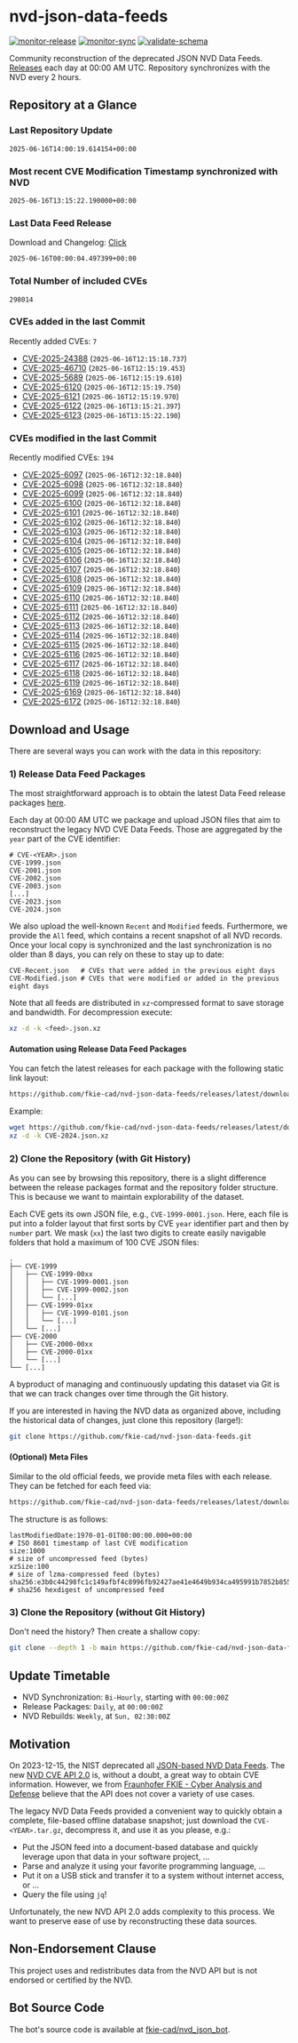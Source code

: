 # nvd-json-data-feeds

[![monitor-release](https://github.com/fkie-cad/nvd-json-data-feeds/actions/workflows/monitor_release.yml/badge.svg)](https://github.com/fkie-cad/nvd-json-data-feeds/actions/workflows/monitor_release.yml)
[![monitor-sync](https://github.com/fkie-cad/nvd-json-data-feeds/actions/workflows/monitor_sync.yml/badge.svg)](https://github.com/fkie-cad/nvd-json-data-feeds/actions/workflows/monitor_sync.yml)
[![validate-schema](https://github.com/fkie-cad/nvd-json-data-feeds/actions/workflows/validate_schema.yml/badge.svg)](https://github.com/fkie-cad/nvd-json-data-feeds/actions/workflows/validate_schema.yml)

Community reconstruction of the deprecated JSON NVD Data Feeds.
[Releases](https://github.com/fkie-cad/nvd-json-data-feeds/releases/latest) each day at 00:00 AM UTC.
Repository synchronizes with the NVD every 2 hours.

## Repository at a Glance

### Last Repository Update

```plain
2025-06-16T14:00:19.614154+00:00
```

### Most recent CVE Modification Timestamp synchronized with NVD

```plain
2025-06-16T13:15:22.190000+00:00
```

### Last Data Feed Release

Download and Changelog: [Click](https://github.com/fkie-cad/nvd-json-data-feeds/releases/latest)

```plain
2025-06-16T00:00:04.497399+00:00
```

### Total Number of included CVEs

```plain
298014
```

### CVEs added in the last Commit

Recently added CVEs: `7`

- [CVE-2025-24388](CVE-2025/CVE-2025-243xx/CVE-2025-24388.json) (`2025-06-16T12:15:18.737`)
- [CVE-2025-46710](CVE-2025/CVE-2025-467xx/CVE-2025-46710.json) (`2025-06-16T12:15:19.453`)
- [CVE-2025-5689](CVE-2025/CVE-2025-56xx/CVE-2025-5689.json) (`2025-06-16T12:15:19.610`)
- [CVE-2025-6120](CVE-2025/CVE-2025-61xx/CVE-2025-6120.json) (`2025-06-16T12:15:19.750`)
- [CVE-2025-6121](CVE-2025/CVE-2025-61xx/CVE-2025-6121.json) (`2025-06-16T12:15:19.970`)
- [CVE-2025-6122](CVE-2025/CVE-2025-61xx/CVE-2025-6122.json) (`2025-06-16T13:15:21.397`)
- [CVE-2025-6123](CVE-2025/CVE-2025-61xx/CVE-2025-6123.json) (`2025-06-16T13:15:22.190`)


### CVEs modified in the last Commit

Recently modified CVEs: `194`

- [CVE-2025-6097](CVE-2025/CVE-2025-60xx/CVE-2025-6097.json) (`2025-06-16T12:32:18.840`)
- [CVE-2025-6098](CVE-2025/CVE-2025-60xx/CVE-2025-6098.json) (`2025-06-16T12:32:18.840`)
- [CVE-2025-6099](CVE-2025/CVE-2025-60xx/CVE-2025-6099.json) (`2025-06-16T12:32:18.840`)
- [CVE-2025-6100](CVE-2025/CVE-2025-61xx/CVE-2025-6100.json) (`2025-06-16T12:32:18.840`)
- [CVE-2025-6101](CVE-2025/CVE-2025-61xx/CVE-2025-6101.json) (`2025-06-16T12:32:18.840`)
- [CVE-2025-6102](CVE-2025/CVE-2025-61xx/CVE-2025-6102.json) (`2025-06-16T12:32:18.840`)
- [CVE-2025-6103](CVE-2025/CVE-2025-61xx/CVE-2025-6103.json) (`2025-06-16T12:32:18.840`)
- [CVE-2025-6104](CVE-2025/CVE-2025-61xx/CVE-2025-6104.json) (`2025-06-16T12:32:18.840`)
- [CVE-2025-6105](CVE-2025/CVE-2025-61xx/CVE-2025-6105.json) (`2025-06-16T12:32:18.840`)
- [CVE-2025-6106](CVE-2025/CVE-2025-61xx/CVE-2025-6106.json) (`2025-06-16T12:32:18.840`)
- [CVE-2025-6107](CVE-2025/CVE-2025-61xx/CVE-2025-6107.json) (`2025-06-16T12:32:18.840`)
- [CVE-2025-6108](CVE-2025/CVE-2025-61xx/CVE-2025-6108.json) (`2025-06-16T12:32:18.840`)
- [CVE-2025-6109](CVE-2025/CVE-2025-61xx/CVE-2025-6109.json) (`2025-06-16T12:32:18.840`)
- [CVE-2025-6110](CVE-2025/CVE-2025-61xx/CVE-2025-6110.json) (`2025-06-16T12:32:18.840`)
- [CVE-2025-6111](CVE-2025/CVE-2025-61xx/CVE-2025-6111.json) (`2025-06-16T12:32:18.840`)
- [CVE-2025-6112](CVE-2025/CVE-2025-61xx/CVE-2025-6112.json) (`2025-06-16T12:32:18.840`)
- [CVE-2025-6113](CVE-2025/CVE-2025-61xx/CVE-2025-6113.json) (`2025-06-16T12:32:18.840`)
- [CVE-2025-6114](CVE-2025/CVE-2025-61xx/CVE-2025-6114.json) (`2025-06-16T12:32:18.840`)
- [CVE-2025-6115](CVE-2025/CVE-2025-61xx/CVE-2025-6115.json) (`2025-06-16T12:32:18.840`)
- [CVE-2025-6116](CVE-2025/CVE-2025-61xx/CVE-2025-6116.json) (`2025-06-16T12:32:18.840`)
- [CVE-2025-6117](CVE-2025/CVE-2025-61xx/CVE-2025-6117.json) (`2025-06-16T12:32:18.840`)
- [CVE-2025-6118](CVE-2025/CVE-2025-61xx/CVE-2025-6118.json) (`2025-06-16T12:32:18.840`)
- [CVE-2025-6119](CVE-2025/CVE-2025-61xx/CVE-2025-6119.json) (`2025-06-16T12:32:18.840`)
- [CVE-2025-6169](CVE-2025/CVE-2025-61xx/CVE-2025-6169.json) (`2025-06-16T12:32:18.840`)
- [CVE-2025-6172](CVE-2025/CVE-2025-61xx/CVE-2025-6172.json) (`2025-06-16T12:32:18.840`)


## Download and Usage

There are several ways you can work with the data in this repository:

### 1) Release Data Feed Packages

The most straightforward approach is to obtain the latest Data Feed release packages [here](https://github.com/fkie-cad/nvd-json-data-feeds/releases/latest).

Each day at 00:00 AM UTC we package and upload JSON files that aim to reconstruct the legacy NVD CVE Data Feeds.
Those are aggregated by the `year` part of the CVE identifier:

```
# CVE-<YEAR>.json
CVE-1999.json
CVE-2001.json
CVE-2002.json
CVE-2003.json
[...]
CVE-2023.json
CVE-2024.json
```

We also upload the well-known `Recent` and `Modified` feeds.
Furthermore, we provide the `All` feed, which contains a recent snapshot of all NVD records.
Once your local copy is synchronized and the last synchronization is no older than 8 days, you can rely on these to stay up to date:

```plain
CVE-Recent.json   # CVEs that were added in the previous eight days
CVE-Modified.json # CVEs that were modified or added in the previous eight days
```

Note that all feeds are distributed in `xz`-compressed format to save storage and bandwidth.
For decompression execute:

```sh
xz -d -k <feed>.json.xz
```

#### Automation using Release Data Feed Packages

You can fetch the latest releases for each package with the following static link layout:

```sh
https://github.com/fkie-cad/nvd-json-data-feeds/releases/latest/download/CVE-<YEAR>.json.xz
```

Example:

```sh
wget https://github.com/fkie-cad/nvd-json-data-feeds/releases/latest/download/CVE-2024.json.xz
xz -d -k CVE-2024.json.xz
```

### 2) Clone the Repository (with Git History)

As you can see by browsing this repository, there is a slight difference between the release packages format and the repository folder structure.
This is because we want to maintain explorability of the dataset.

Each CVE gets its own JSON file, e.g., `CVE-1999-0001.json`.
Here, each file is put into a folder layout that first sorts by CVE `year` identifier part and then by `number` part.
We mask (`xx`) the last two digits to create easily navigable folders that hold a maximum of 100 CVE JSON files:

```plain
.
├── CVE-1999
│   ├── CVE-1999-00xx
│   │   ├── CVE-1999-0001.json
│   │   ├── CVE-1999-0002.json
│   │   └── [...]
│   ├── CVE-1999-01xx
│   │   ├── CVE-1999-0101.json
│   │   └── [...]
│   └── [...]
├── CVE-2000
│   ├── CVE-2000-00xx
│   ├── CVE-2000-01xx
│   └── [...]
└── [...]
```

A byproduct of managing and continuously updating this dataset via Git is that we can track changes over time through the Git history.

If you are interested in having the NVD data as organized above, including the historical data of changes, just clone this repository (large!):

```sh
git clone https://github.com/fkie-cad/nvd-json-data-feeds.git
```

#### (Optional) Meta Files

Similar to the old official feeds, we provide meta files with each release. They can be fetched for each feed via:

```sh
https://github.com/fkie-cad/nvd-json-data-feeds/releases/latest/download/CVE-<YEAR>.meta
```

The structure is as follows:

```plain
lastModifiedDate:1970-01-01T00:00:00.000+00:00                          # ISO 8601 timestamp of last CVE modification
size:1000                                                               # size of uncompressed feed (bytes)
xzSize:100                                                              # size of lzma-compressed feed (bytes)
sha256:e3b0c44298fc1c149afbf4c8996fb92427ae41e4649b934ca495991b7852b855 # sha256 hexdigest of uncompressed feed
```

### 3) Clone the Repository (without Git History)

Don't need the history? Then create a shallow copy:

```sh
git clone --depth 1 -b main https://github.com/fkie-cad/nvd-json-data-feeds.git
```


## Update Timetable

* NVD Synchronization: `Bi-Hourly`, starting with `00:00:00Z`
* Release Packages: `Daily`, at `00:00:00Z`
* NVD Rebuilds: `Weekly`, at `Sun, 02:30:00Z`


## Motivation

On 2023-12-15, the NIST deprecated all [JSON-based NVD Data Feeds](https://nvd.nist.gov/vuln/data-feeds#divRetirementBanner-1).
The new [NVD CVE API 2.0](https://nvd.nist.gov/developers/vulnerabilities) is, without a doubt, a great way to obtain CVE information.
However, we from [Fraunhofer FKIE - Cyber Analysis and Defense](https://www.fkie.fraunhofer.de/en/departments/cad.html) believe that the API does not cover a variety of use cases.

The legacy NVD Data Feeds provided a convenient way to quickly obtain a complete, file-based offline database snapshot; just download the `CVE-<YEAR>.tar.gz`, decompress it, and use it as you please, e.g.:

- Put the JSON feed into a document-based database and quickly leverage upon that data in your software project, ...
- Parse and analyze it using your favorite programming language, ...
- Put it on a USB stick and transfer it to a system without internet access, or ...
- Query the file using `jq`!

Unfortunately, the new NVD API 2.0 adds complexity to this process.
We want to preserve ease of use by reconstructing these data sources.

## Non-Endorsement Clause

This project uses and redistributes data from the NVD API but is not endorsed or certified by the NVD.

## Bot Source Code

The bot's source code is available at [fkie-cad/nvd\_json\_bot](https://github.com/fkie-cad/nvd_json_bot).